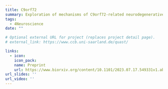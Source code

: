 ```yaml
---
title: C9orf72
summary: Exploration of mechanisms of C9orf72-related neurodegenerative diseases
tags:
  - 4Neuroscience
date: ""

# Optional external URL for project (replaces project detail page).
# external_link: https://www.ccb.uni-saarland.de/quast/

links:
  - icon: 
    icon_pack: 
    name: Preprint
    url: https://www.biorxiv.org/content/10.1101/2023.07.17.549331v1.abstract
url_slides: ''
url_video: ''
---
```

